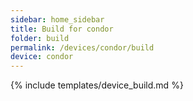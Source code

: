 ```yaml
---
sidebar: home_sidebar
title: Build for condor
folder: build
permalink: /devices/condor/build
device: condor
---
```

{% include templates/device_build.md %}

